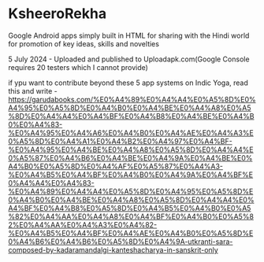 # KsheeroRekha 
Google Android apps simply built in HTML for sharing with the Hindi world for promotion of key ideas, skills and novelties

5 July 2024 - Uploaded and published to Uploadapk.com(Google Console requires 20 testers which I cannot provide)

if ypu want to contribute beyond these 5 app systems on Indic Yoga, read this and write - 
https://garudabooks.com/%E0%A4%89%E0%A4%A4%E0%A5%8D%E0%A4%95%E0%A5%8D%E0%A4%B0%E0%A4%BE%E0%A4%A8%E0%A5%8D%E0%A4%A4%E0%A4%BF%E0%A4%B8%E0%A4%BE%E0%A4%B0%E0%A4%83-%E0%A4%95%E0%A4%A6%E0%A4%B0%E0%A4%AE%E0%A4%A3%E0%A5%8D%E0%A4%A1%E0%A4%B2%E0%A4%97%E0%A4%BF-%E0%A4%95%E0%A4%BE%E0%A4%A8%E0%A5%8D%E0%A4%A4%E0%A5%87%E0%A4%B6%E0%A4%BE%E0%A4%9A%E0%A4%BE%E0%A4%B0%E0%A5%8D%E0%A4%AF%E0%A5%87%E0%A4%A3-%E0%A4%B5%E0%A4%BF%E0%A4%B0%E0%A4%9A%E0%A4%BF%E0%A4%A4%E0%A4%83-%E0%A4%89%E0%A4%A4%E0%A5%8D%E0%A4%95%E0%A5%8D%E0%A4%B0%E0%A4%BE%E0%A4%A8%E0%A5%8D%E0%A4%A4%E0%A4%BF%E0%A4%B8%E0%A5%8D%E0%A4%B5%E0%A4%B0%E0%A5%82%E0%A4%AA%E0%A4%A8%E0%A4%BF%E0%A4%B0%E0%A5%82%E0%A4%AA%E0%A4%A3%E0%A4%82-%E0%A4%B5%E0%A4%BF%E0%A4%AE%E0%A4%B0%E0%A5%8D%E0%A4%B6%E0%A4%B6%E0%A5%8D%E0%A4%9A-utkranti-sara-composed-by-kadaramandalgi-kanteshacharya-in-sanskrit-only